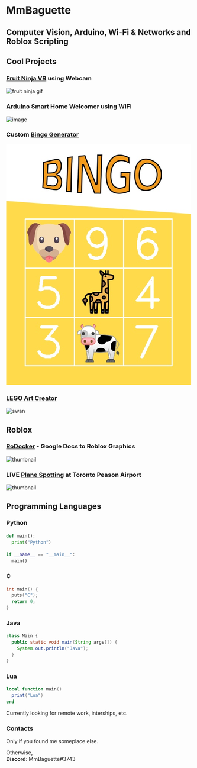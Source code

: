 # MmBaguette

## Computer Vision, Arduino, Wi-Fi & Networks and Roblox Scripting

## Cool Projects

### [Fruit Ninja VR](https://github.com/mmbaguette/Fruit-Ninja-VR) using Webcam

![fruit ninja gif](https://user-images.githubusercontent.com/76597978/146680831-99c0f914-2de2-42e8-bf02-091144159612.gif)

### [Arduino](https://github.com/mmbaguette/Arduino-Smart-Home-Welcomer/) Smart Home Welcomer using WiFi

![image](https://user-images.githubusercontent.com/76597978/174444223-ce1790ad-2990-4e25-bdf9-99b5e912cdc1.png)

### Custom [Bingo Generator](https://github.com/mmbaguette/Bingo-Generator)
![bingo card](https://github.com/mmbaguette/Bingo-Generator/raw/main/cards%20and%20templates/Table%202.jpg?raw=true)

### [LEGO Art Creator](https://github.com/mmbaguette/LEGO-Art-Creator)
![swan](https://user-images.githubusercontent.com/76597978/169671149-3d8ea3a5-2275-4c11-86aa-ebc6137371da.png)

## Roblox

### [RoDocker](https://devforum.roblox.com/t/rodocker-generate-custom-roblox-books-from-google-docs-in-just-one-click/1182352) - Google Docs to Roblox Graphics 
![thumbnail](https://camo.githubusercontent.com/61f13fa7d345e7dd1a3f4660842a7c1f2a1e634e14263334ea5bfb3ac0ae56cd/68747470733a2f2f646f79326d6e39757061646e6b2e636c6f756466726f6e742e6e65742f75706c6f6164732f64656661756c742f6f7074696d697a65642f34582f382f652f342f386534636333353836626335636230313636653066396261613937326533663364623131333938625f325f363930783338362e706e67)

### LIVE [Plane Spotting](https://www.roblox.com/games/4859404988/LIVE-Plane-Spotting-at-Toronto-Pearson-Airport) at Toronto Peason Airport
![thumbnail](https://tr.rbxcdn.com/8c5e87dd6f720a32c9824d1c99340636/768/432/Image/Png)

## Programming Languages

### Python
```python
def main():
  print("Python")

if __name__ == "__main__":
  main()
```

### C
```C
int main() {
  puts("C");
  return 0;
}
```

### Java
```java
class Main {
  public static void main(String args[]) {
    System.out.println("Java");
  }
}
```

### Lua
```lua
local function main()
  print("Lua")
end
```

Currently looking for remote work, interships, etc.

### Contacts
Only if you found me someplace else.

Otherwise,\
**Discord**: MmBaguette#3743
